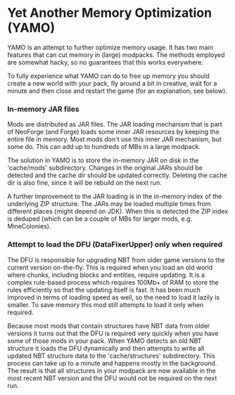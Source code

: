 # Yet Another Memory Optimization (YAMO)

YAMO is an attempt to further optimize memory usage. It
has two main features that can cut memory in (large) modpacks. The methods
employed are somewhat hacky, so no guarantees that this works everywhere.

To fully experience what YAMO can do to free up memory you should create a new
world with your pack, fly around a bit in creative, wait for a minute and then
close and restart the game (for an explanation, see below).

### In-memory JAR files

Mods are distributed as JAR files. The JAR loading mechanism that is part of
NeoForge (and Forge) loads some inner JAR resources by keeping the entire file
in memory. Most mods don't use this inner JAR mechanism, but some do. This can
add up to hundreds of MBs in a large modpack.

The solution in YAMO is to store the in-memory JAR on disk in the 'cache/mods'
subdirectory. Changes in the original JARs should be detected and the cache dir
should be updated correctly. Deleting the cache dir is also fine, since it will
be rebuild on the next run.

A further improvement to the JAR loading is in the in-memory index of the
underlying ZIP structure. The JARs may be loaded multiple times from different
places (might depend on JDK). When this is detected the ZIP index is deduped
(which can be a couple of MBs for larger mods, e.g. MineColonies).

### Attempt to load the DFU (DataFixerUpper) only when required

The DFU is responsible for upgrading NBT from older game versions to the
current version on-the-fly. This is required when you load an old world where
chunks, including blocks and entities, require updating. It is a complex
rule-based process which requires 100Mb+ of RAM to store the rules efficiently
so that the updating itself is fast. It has been much improved in terms of
loading speed as well, so the need to load it lazily is smaller. To save memory
this mod still attempts to load it only when required.

Because most mods that contain structures have NBT data from older versions it
turns out that the DFU is required very quickly when you have some of those mods
in your pack. When YAMO detects an old NBT structure it loads the DFU
dynamically and then attempts to write all updated NBT structure data to the
'cache/structures' subdirectory. This process can take up to a minute and
happens mostly in the background. The result is that all structures in your
modpack are now available in the most recent NBT version and the DFU would not
be required on the next run.

